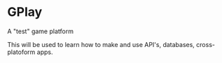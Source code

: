 # GPlay
A "test" game platform

This will be used to learn how to make and use API's, databases, cross-platoform apps.
